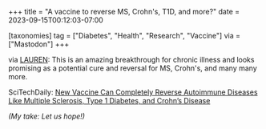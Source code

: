 +++
title = "A vaccine to reverse MS, Crohn's, T1D, and more?"
date = 2023-09-15T00:12:03-07:00

[taxonomies]
tag = ["Diabetes", "Health", "Research", "Vaccine"]
via = ["Mastodon"]
+++

via [LAUREN](https://mastodon.social/@noondlyt/111066765579869735): This is an amazing breakthrough for chronic illness and looks promising as a potential cure and reversal for MS, Crohn's, and many many more.

<!-- more -->

SciTechDaily: [New Vaccine Can Completely Reverse Autoimmune Diseases Like Multiple Sclerosis, Type 1 Diabetes, and Crohn’s Disease](https://scitechdaily.com/new-vaccine-can-completely-reverse-autoimmune-diseases-like-multiple-sclerosis-type-1-diabetes-and-crohns-disease/)

_(My take: Let us hope!)_
